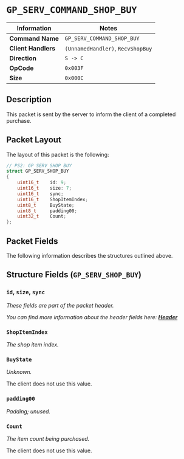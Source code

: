 # `GP_SERV_COMMAND_SHOP_BUY`

| Information               | Notes |
|---                        |---    |
| **Command Name**          | `GP_SERV_COMMAND_SHOP_BUY` |
| **Client Handlers**       | `(UnnamedHandler)`, `RecvShopBuy` |
| **Direction**             | `S -> C` |
| **OpCode**                | `0x003F` |
| **Size**                  | `0x000C` |

## Description

This packet is sent by the server to inform the client of a completed purchase.

## Packet Layout

The layout of this packet is the following:

```cpp
// PS2: GP_SERV_SHOP_BUY
struct GP_SERV_SHOP_BUY
{
    uint16_t    id: 9;
    uint16_t    size: 7;
    uint16_t    sync;
    uint16_t    ShopItemIndex;
    uint8_t     BuyState;
    uint8_t     padding00;
    uint32_t    Count;
};
```

## Packet Fields

The following information describes the structures outlined above.

## Structure Fields (`GP_SERV_SHOP_BUY`)

### `id`, `size`, `sync`

_These fields are part of the packet header._

_You can find more information about the header fields here: [**Header**](/world/HEADER.md)_

### `ShopItemIndex`

_The shop item index._

### `BuyState`

_Unknown._

The client does not use this value.

### `padding00`

_Padding; unused._

### `Count`

_The item count being purchased._

The client does not use this value.

